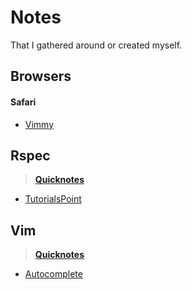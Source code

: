 # Notes
That I gathered around or created myself.

## Browsers

#### Safari
  * [Vimmy](https://github.com/ogirginc/Notes/blob/master/lib/Browsers/Safari/Vimmy.md)

## Rspec
  > **[Quicknotes](https://github.com/ogirginc/Notes/tree/master/lib/Rspec)**

* [TutorialsPoint](https://github.com/ogirginc/Notes/tree/master/lib/Rspec)

## Vim
> **[Quicknotes](https://github.com/ogirginc/Notes/tree/master/lib/Vim)**

* [Autocomplete](https://github.com/ogirginc/Notes/tree/master/lib/Vim#autocomplete)
